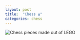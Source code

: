 ```yaml
---
layout: post
title:  "Chess ♟️"
categories: chess 
---
```


![Chess pieces made out of LEGO](/tanyaselvog.github.io/assets/white.jpeg)